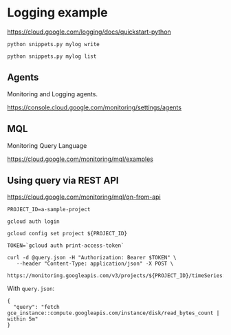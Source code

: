 # Logging example

https://cloud.google.com/logging/docs/quickstart-python

```
python snippets.py mylog write

python snippets.py mylog list
```

## Agents

Monitoring and Logging agents.


https://console.cloud.google.com/monitoring/settings/agents

## MQL

Monitoring Query Language

https://cloud.google.com/monitoring/mql/examples

## Using query via REST API

https://cloud.google.com/monitoring/mql/qn-from-api

```
PROJECT_ID=a-sample-project

gcloud auth login

gcloud config set project ${PROJECT_ID}

TOKEN=`gcloud auth print-access-token`

curl -d @query.json -H "Authorization: Bearer $TOKEN" \
   --header "Content-Type: application/json" -X POST \
   https://monitoring.googleapis.com/v3/projects/${PROJECT_ID}/timeSeries:query
```

With `query.json`:

```
{
  "query": "fetch gce_instance::compute.googleapis.com/instance/disk/read_bytes_count | within 5m"
}
```




